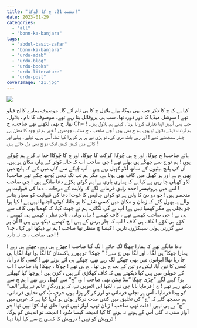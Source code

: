 ```yaml
---
title: "نشست 21: چ کا چُوکا!"
date: 2023-01-29
categories: 
  - "all"
  - "bonn-ka-banjara"
tags: 
  - "abdul-basit-zafar"
  - "bonn-ka-banjara"
  - "urdu-adab"
  - "urdu-blog"
  - "urdu-books"
  - "urdu-literature"
  - "urdu-post"
coverImage: "21.jpg"
---
```


![](images/21-300x226.jpg)

کیا ہے کہ چ کا ذکر جب بھی ہوگا، پہلے بلاوؔل چ کا ہی نام آئے گا۔ موصوف ہمارے کالج فیلو تھے ! سوشل میڈیا کا دور دورہ تھا، سب ہی پروفائل بنا رہے تھے۔ موصوف کا نام ، بلاؔول، تھا۔ چ بھی لکھتے تھے صاحب، چ Ch= ! جب بھی اُنہیں اپنا تعارف کروانا ہوتا ، کہتے ہم بلاول ہیں۔ ہم تُرنت کہتے بلاول تو ہیں، ہم چ بھی ہیں ! جی صاحب ، چ مطلب چودھری ! خیر ہم تو چود کا معنیٰ ہی چہار سمجھتے تھے ! اور رہی بات ھری کی، تو ہرَی نے ہر ہر کو ہرا کیا تھا، اُسی ہرے، نیلے ، پیلے اور کالے میں کہیں کہیں ایک دو چ بھی مل جاتے ہیں !

ہائے صاحب! چ چوکا، اور چ ہی چُوکا! کرکٹ کا چوکا، اور چ کا چُوکا! خدا نہ کرے ہم چُوکے ہوں ! ہم تو چ سے چھکّے ہی بھلے تھے ! جی صاحب اب کہ خالہ کوثر کے یہاں مکان پر ہیں۔ اُن کی پانچ بیٹیوں کے ساتھ لُڈو کھیل رہے ہیں ۔ آپ چُپکے سے کان میں کہے کہ پانچ میں بھی چ ہے اور ہر کھیل میں کاف بھی ہوتا ہے۔ مگر ہم تب تک تہجی بُوجھ چکے تھے صاحب! لُڈو کھیلی جا رہی ہے کیا ہے کہ ہماری باری ہے! ہم گوٹی پکڑے دعا مانگے ہیں ! جی صاحب ! اتنے میں پروفیسر احمد رفؔیق فرمانے لگے کہ ولایت کے درجات ، دعا کی قبولیت پر منحصر ہیں ! جو دو دن کا ولی ہے تو کوئی چالیس کا غوث! دعا کی قبولیت کو معیار بنانے والے یہ بھول گئے کہ زمان و مکان میں کسی شئے کا ہو جانا، کوئی اچنبھا نہیں ہے ! کیا ہوا جو بجلی ہے مگر کھمبا نہیں ہے! آپ نے گرہ لگائی۔ ہم نے جھٹ کہا، کہ کھمبا بھی کاف سے ہی ہے ! جی صاحب کھمبے تھے ، کاف کھمبے ! یہاں وہاں ، تاحدِ نظر ، کھمبے ہی کھمبے ، کوّے ہی کوّے ! کاف ہی کاف ! اب کہ چار برس کے ہیں ! چ کھمبے دیکھ رہے ہیں !! اُن پر سے گزرتی ہوئی سینکڑوں تاریں ! کیسا چ منظر تھا صاحب ! ہم نے دیکھا اور کہا ، چہ؟ جی صاحب ، چہ نہ دارد! !

دعا مانگے تھے کہ ہمارا چھِکّا لگ جائے ! لگ گیا صاحب ! چھڑے ہی رہے، چھٹے ہی رہے ! ہمارا چھکا ّ ہی لگا ، اور لگا بھی چ سے ! ” چھکا“ تو پورے پاکستان کا لگا ہوا تھا، لگایا ہی جا رہا تھا! ایوانوں میں بھی چھکے لگ رہے تھے، چھکے ہی آئے ہوئے تھے ! کسی کا دو آیا، کسی کا تین آیا، لیکن دو تین کے بعد چ ہی تھا.. چ ہی تھے ! چوکا ، چھکا! واہ صاحب ! اب کے حویلی میں ہیں کیا دیکھتے ہیں کہ کاف کھلاڑی آئے ہیں ، کزن ہیں ! پوچھا کیا کھیلتے ہو؟ کہنے لگے ”چِڑی چھِکا “بیڈ مِنٹن تھی صاحب ! وہ ”چ“ سے کھیل رہے تھے ! ہم چ سے دیکھ رہے تھے ! چ ! فرمایا بابا جؔی نے ، لکھا ابن الؔعربی نے، کہ پروردگارِ عالم نے پہلے”الف“ کو پیدا فرمایا ، اُس پر تجلیِ فرمائی تو لرز کر گر پڑا، یوں حرفِ بٰ کی تخلیق فرمائی، ہم سمجھ گئے کہ ”چ“ کی تخلیق میں کتنی مدت درکار ہوئی ہو گی! کیا ہے کہ عربی میں ”چ” ہے ہی نہیں ! قلت تھی صاحب ! زَبان تھی، آواز نہیں تھی! حلق تھا، کوّا نہیں تھا! جو آواز سنی نہ گئی اُس کے ہونے نہ ہونے کا کیا اندیشہ کیسا سُود ! اندیشہ تو اندیش کو ہوگا، دَرویش کو نہیں ! درویش کا کسی چ سے کیا لینا دینا !
